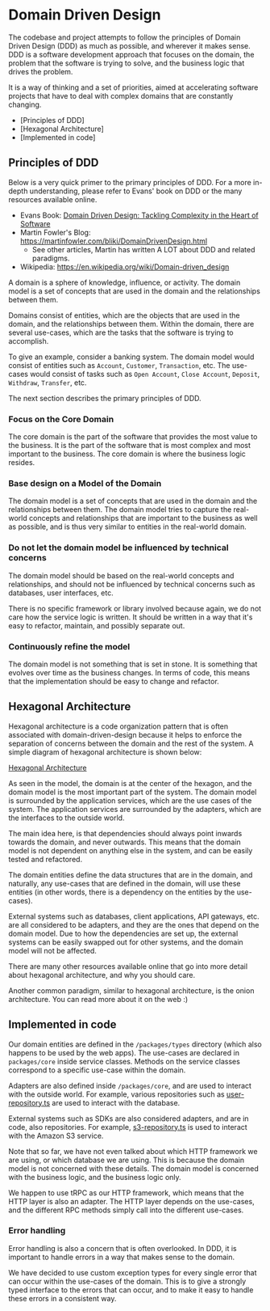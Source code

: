 # Domain Driven Design

The codebase and project attempts to follow the principles of Domain Driven Design (DDD) as much as possible, and
wherever it makes sense. DDD is a software development approach that focuses on the domain, the problem that the
software is trying to solve, and the business logic that drives the problem.

It is a way of thinking and a set of priorities, aimed at accelerating software projects that have to deal with
complex domains that are constantly changing.

- [Principles of DDD]
- [Hexagonal Architecture]
- [Implemented in code]

## Principles of DDD

Below is a very quick primer to the primary principles of DDD. For a more in-depth understanding, please refer to
Evans' book on DDD or the many resources available online.

- Evans
  Book: [Domain Driven Design: Tackling Complexity in the Heart of Software](https://www.amazon.com/Domain-Driven-Design-Tackling-Complexity-Software/dp/0321125215)
- Martin Fowler's Blog: https://martinfowler.com/bliki/DomainDrivenDesign.html
    - See other articles, Martin has written A LOT about DDD and related paradigms.
- Wikipedia: https://en.wikipedia.org/wiki/Domain-driven_design

A domain is a sphere of knowledge, influence, or activity. The domain model is a set of concepts that are used in the
domain and the relationships between them.

Domains consist of entities, which are the objects that are used in the domain, and the relationships between them.
Within the domain, there are several use-cases, which are the tasks that the software is trying to accomplish.

To give an example, consider a banking system. The domain model would consist of entities such as `Account`, `Customer`,
`Transaction`, etc. The use-cases would consist of tasks such as `Open Account`, `Close Account`, `Deposit`, `Withdraw`,
`Transfer`, etc.

The next section describes the primary principles of DDD.

### Focus on the Core Domain

The core domain is the part of the software that provides the most value to the business. It is the part of the
software that is most complex and most important to the business. The core domain is where the business logic
resides.

### Base design on a Model of the Domain

The domain model is a set of concepts that are used in the domain and the relationships between them. The domain
model tries to capture the real-world concepts and relationships that are important to the business as well as
possible, and is thus very similar to entities in the real-world domain.

### Do not let the domain model be influenced by technical concerns

The domain model should be based on the real-world concepts and relationships, and should not be influenced by
technical concerns such as databases, user interfaces, etc.

There is no specific framework or library involved because again, we do not care how the service logic is written. It
should be written in a way that it's easy to refactor, maintain, and possibly separate out.

### Continuously refine the model

The domain model is not something that is set in stone. It is something that evolves over time as the business
changes. In terms of code, this means that the implementation should be easy to change and refactor.

## Hexagonal Architecture

Hexagonal architecture is a code organization pattern that is often associated with domain-driven-design because it
helps to enforce the separation of concerns between the domain and the rest of the system. A simple diagram of
hexagonal architecture is shown below:

[Hexagonal Architecture](./attachments/hexagonal-architecture.png)

As seen in the model, the domain is at the center of the hexagon, and the domain model is the most important part of
the system. The domain model is surrounded by the application services, which are the use cases of the system. The
application services are surrounded by the adapters, which are the interfaces to the outside world.

The main idea here, is that dependencies should always point inwards towards the domain, and never outwards. This
means that the domain model is not dependent on anything else in the system, and can be easily tested and refactored.

The domain entities define the data structures that are in the domain, and naturally, any use-cases that are defined
in the domain, will use these entities (in other words, there is a dependency on the entities by the use-cases).

External systems such as databases, client applications, API gateways, etc. are all considered to be adapters, and
they are the ones that depend on the domain model. Due to how the dependencies are set up, the external systems can
be easily swapped out for other systems, and the domain model will not be affected.

There are many other resources available online that go into more detail about hexagonal architecture, and why you
should care.

Another common paradigm, similar to hexagonal architecture, is the onion architecture. You can read more about it
on the web :)

## Implemented in code

Our domain entities are defined in the `/packages/types` directory (which also happens to be used by the web apps). The
use-cases are declared in `packages/core` inside service classes. Methods on the service classes correspond to a
specific use-case within the domain.

Adapters are also defined inside `/packages/core`, and are used to interact with the outside world. For example,
various repositories such as [user-repository.ts](../packages/core/src/modules/user/user-repository.ts) are used to
interact with the database.

External systems such as SDKs are also considered adapters, and are in code, also repositories. For example,
[s3-repository.ts](../packages/core/src/modules/external/s3-repository.ts) is used to interact with the Amazon S3
service.

Note that so far, we have not even talked about which HTTP framework we are using, or which database we are using.
This is because the domain model is not concerned with these details. The domain model is concerned with the business
logic, and the business logic only.

We happen to use tRPC as our HTTP framework, which means that the HTTP layer is also an adapter. The HTTP layer
depends on the use-cases, and the different RPC methods simply call into the different use-cases.

### Error handling

Error handling is also a concern that is often overlooked. In DDD, it is important to handle errors in a way that
makes sense to the domain.

We have decided to use custom exception types for every single error that can occur within the use-cases of the domain.
This is to give a strongly typed interface to the errors that can occur, and to make it easy to handle these errors
in a consistent way.
